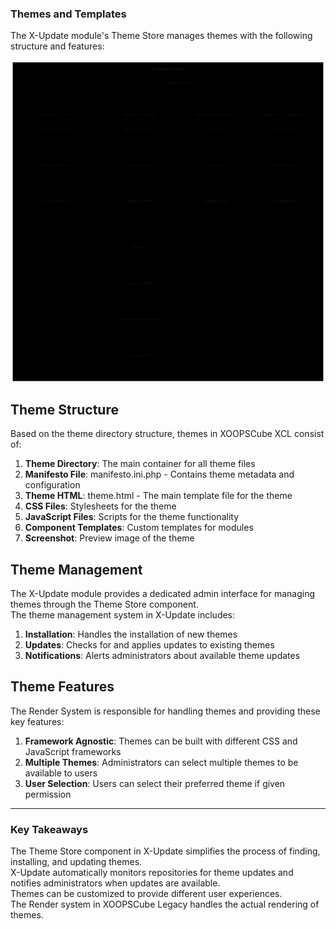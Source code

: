 ### Themes and Templates 

The X-Update module's Theme Store manages themes with the following structure and features:

<div class="panzoom-schema">
<svg xmlns="http://www.w3.org/2000/svg" id="mermaid-ftp381e7cse" aria-roledescription="flowchart-v2" class="xcl-diagram flowchart" style="max-width:1131.0625px" viewBox="0 0 1131.063 1160.5"><g class="root"><g class="nodes"><g class="root"><g class="clusters"><g id="subGraph4" class="cluster" data-look="classic"><path d="M8 8h1115.063v1144.5H8z"/><foreignObject width="200" height="48" class="cluster-label" transform="translate(465.531 8)"><div style="display:table;white-space:break-spaces;line-height:1.5;max-width:200px;text-align:center;width:200px"><span class="nodeLabel"><p>X-Update Theme Components</p></span></div></foreignObject></g><g id="subGraph3" class="cluster" data-look="classic"><path d="M28 174.5h274.15v387H28z"/><foreignObject width="111.863" height="24" class="cluster-label" transform="translate(109.144 174.5)"><div style="display:table-cell;white-space:nowrap;line-height:1.5;max-width:200px;text-align:center"><span class="nodeLabel"><p>Theme Features</p></span></div></foreignObject></g><g id="subGraph2" class="cluster" data-look="classic"><path d="M870.825 174.5h232.238v387H870.825z"/><foreignObject width="153.8" height="24" class="cluster-label" transform="translate(910.044 174.5)"><div style="display:table-cell;white-space:nowrap;line-height:1.5;max-width:200px;text-align:center"><span class="nodeLabel"><p>Deployment Methods</p></span></div></foreignObject></g><g id="subGraph1" class="cluster" data-look="classic"><path d="M631.25 174.5h219.575v387H631.25z"/><foreignObject width="146.463" height="24" class="cluster-label" transform="translate(667.806 174.5)"><div style="display:table-cell;white-space:nowrap;line-height:1.5;max-width:200px;text-align:center"><span class="nodeLabel"><p>Theme Management</p></span></div></foreignObject></g><g id="subGraph0" class="cluster" data-look="classic"><path d="M322.15 174.5h289.1V1115h-289.1z"/><foreignObject width="116.162" height="24" class="cluster-label" transform="translate(408.619 174.5)"><div style="display:table-cell;white-space:nowrap;line-height:1.5;max-width:200px;text-align:center"><span class="nodeLabel"><p>Theme Structure</p></span></div></foreignObject></g></g><g class="edgePaths"><path id="L_TS_TD_0" marker-end="url(#mermaid-ftp381e7cse_flowchart-v2-pointEnd)" d="m546.449 99.5-13.291 6.25C519.866 112 493.283 124.5 479.992 137 466.7 149.5 466.7 162 466.7 173.833V208" class="edge-thickness-normal edge-pattern-solid edge-thickness-normal edge-pattern-solid flowchart-link"/><path id="L_TD_MF_0" marker-end="url(#mermaid-ftp381e7cse_flowchart-v2-pointEnd)" d="M466.7 266v71" class="edge-thickness-normal edge-pattern-solid edge-thickness-normal edge-pattern-solid flowchart-link"/><path id="L_MF_TH_0" marker-end="url(#mermaid-ftp381e7cse_flowchart-v2-pointEnd)" d="M466.7 395v71" class="edge-thickness-normal edge-pattern-solid edge-thickness-normal edge-pattern-solid flowchart-link"/><path id="L_TH_CS_0" marker-end="url(#mermaid-ftp381e7cse_flowchart-v2-pointEnd)" d="M466.7 524v108.5" class="edge-thickness-normal edge-pattern-solid edge-thickness-normal edge-pattern-solid flowchart-link"/><path id="L_CS_JS_0" marker-end="url(#mermaid-ftp381e7cse_flowchart-v2-pointEnd)" d="M466.7 690.5v71" class="edge-thickness-normal edge-pattern-solid edge-thickness-normal edge-pattern-solid flowchart-link"/><path id="L_JS_CP_0" marker-end="url(#mermaid-ftp381e7cse_flowchart-v2-pointEnd)" d="M466.7 819.5v71" class="edge-thickness-normal edge-pattern-solid edge-thickness-normal edge-pattern-solid flowchart-link"/><path id="L_CP_SC_0" marker-end="url(#mermaid-ftp381e7cse_flowchart-v2-pointEnd)" d="M466.7 948.5v71" class="edge-thickness-normal edge-pattern-solid edge-thickness-normal edge-pattern-solid flowchart-link"/><path id="L_TS_IN_0" marker-end="url(#mermaid-ftp381e7cse_flowchart-v2-pointEnd)" d="m661.288 99.5 13.292 6.25c13.291 6.25 39.874 18.75 53.166 31.25 13.292 12.5 13.292 25 13.292 36.833V208" class="edge-thickness-normal edge-pattern-solid edge-thickness-normal edge-pattern-solid flowchart-link"/><path id="L_IN_UP_0" marker-end="url(#mermaid-ftp381e7cse_flowchart-v2-pointEnd)" d="M741.038 266v71" class="edge-thickness-normal edge-pattern-solid edge-thickness-normal edge-pattern-solid flowchart-link"/><path id="L_UP_NT_0" marker-end="url(#mermaid-ftp381e7cse_flowchart-v2-pointEnd)" d="M741.038 395v71" class="edge-thickness-normal edge-pattern-solid edge-thickness-normal edge-pattern-solid flowchart-link"/><path id="L_TS_DM_0" marker-end="url(#mermaid-ftp381e7cse_flowchart-v2-pointEnd)" d="m678.394 85.048 51.425 8.659c51.425 8.658 154.275 25.976 205.7 40.884 51.425 14.909 51.425 27.409 51.425 39.242V208" class="edge-thickness-normal edge-pattern-solid edge-thickness-normal edge-pattern-solid flowchart-link"/><path id="L_DM_FM_0" marker-end="url(#mermaid-ftp381e7cse_flowchart-v2-pointEnd)" d="M986.944 266v71" class="edge-thickness-normal edge-pattern-solid edge-thickness-normal edge-pattern-solid flowchart-link"/><path id="L_FM_SM_0" marker-end="url(#mermaid-ftp381e7cse_flowchart-v2-pointEnd)" d="M986.944 395v71" class="edge-thickness-normal edge-pattern-solid edge-thickness-normal edge-pattern-solid flowchart-link"/><path id="L_TS_FA_0" marker-end="url(#mermaid-ftp381e7cse_flowchart-v2-pointEnd)" d="m529.344 83.455-60.712 8.924c-60.711 8.924-182.134 26.773-242.846 41.947-60.711 15.174-60.711 27.674-60.711 39.507V208" class="edge-thickness-normal edge-pattern-solid edge-thickness-normal edge-pattern-solid flowchart-link"/><path id="L_FA_MT_0" marker-end="url(#mermaid-ftp381e7cse_flowchart-v2-pointEnd)" d="M165.075 266v71" class="edge-thickness-normal edge-pattern-solid edge-thickness-normal edge-pattern-solid flowchart-link"/><path id="L_MT_US_0" marker-end="url(#mermaid-ftp381e7cse_flowchart-v2-pointEnd)" d="M165.075 395v71" class="edge-thickness-normal edge-pattern-solid edge-thickness-normal edge-pattern-solid flowchart-link"/></g><g class="edgeLabels"><g class="edgeLabel"><foreignObject width="0" height="0" class="label"><div class="labelBkg" style="display:table-cell;white-space:nowrap;line-height:1.5;max-width:200px;text-align:center"><span class="edgeLabel"/></div></foreignObject></g><g class="edgeLabel"><foreignObject width="0" height="0" class="label"><div class="labelBkg" style="display:table-cell;white-space:nowrap;line-height:1.5;max-width:200px;text-align:center"><span class="edgeLabel"/></div></foreignObject></g><g class="edgeLabel"><foreignObject width="0" height="0" class="label"><div class="labelBkg" style="display:table-cell;white-space:nowrap;line-height:1.5;max-width:200px;text-align:center"><span class="edgeLabel"/></div></foreignObject></g><g class="edgeLabel"><foreignObject width="0" height="0" class="label"><div class="labelBkg" style="display:table-cell;white-space:nowrap;line-height:1.5;max-width:200px;text-align:center"><span class="edgeLabel"/></div></foreignObject></g><g class="edgeLabel"><foreignObject width="0" height="0" class="label"><div class="labelBkg" style="display:table-cell;white-space:nowrap;line-height:1.5;max-width:200px;text-align:center"><span class="edgeLabel"/></div></foreignObject></g><g class="edgeLabel"><foreignObject width="0" height="0" class="label"><div class="labelBkg" style="display:table-cell;white-space:nowrap;line-height:1.5;max-width:200px;text-align:center"><span class="edgeLabel"/></div></foreignObject></g><g class="edgeLabel"><foreignObject width="0" height="0" class="label"><div class="labelBkg" style="display:table-cell;white-space:nowrap;line-height:1.5;max-width:200px;text-align:center"><span class="edgeLabel"/></div></foreignObject></g><g class="edgeLabel"><foreignObject width="0" height="0" class="label"><div class="labelBkg" style="display:table-cell;white-space:nowrap;line-height:1.5;max-width:200px;text-align:center"><span class="edgeLabel"/></div></foreignObject></g><g class="edgeLabel"><foreignObject width="0" height="0" class="label"><div class="labelBkg" style="display:table-cell;white-space:nowrap;line-height:1.5;max-width:200px;text-align:center"><span class="edgeLabel"/></div></foreignObject></g><g class="edgeLabel"><foreignObject width="0" height="0" class="label"><div class="labelBkg" style="display:table-cell;white-space:nowrap;line-height:1.5;max-width:200px;text-align:center"><span class="edgeLabel"/></div></foreignObject></g><g class="edgeLabel"><foreignObject width="0" height="0" class="label"><div class="labelBkg" style="display:table-cell;white-space:nowrap;line-height:1.5;max-width:200px;text-align:center"><span class="edgeLabel"/></div></foreignObject></g><g class="edgeLabel"><foreignObject width="0" height="0" class="label"><div class="labelBkg" style="display:table-cell;white-space:nowrap;line-height:1.5;max-width:200px;text-align:center"><span class="edgeLabel"/></div></foreignObject></g><g class="edgeLabel"><foreignObject width="0" height="0" class="label"><div class="labelBkg" style="display:table-cell;white-space:nowrap;line-height:1.5;max-width:200px;text-align:center"><span class="edgeLabel"/></div></foreignObject></g><g class="edgeLabel"><foreignObject width="0" height="0" class="label"><div class="labelBkg" style="display:table-cell;white-space:nowrap;line-height:1.5;max-width:200px;text-align:center"><span class="edgeLabel"/></div></foreignObject></g><g class="edgeLabel"><foreignObject width="0" height="0" class="label"><div class="labelBkg" style="display:table-cell;white-space:nowrap;line-height:1.5;max-width:200px;text-align:center"><span class="edgeLabel"/></div></foreignObject></g><g class="edgeLabel"><foreignObject width="0" height="0" class="label"><div class="labelBkg" style="display:table-cell;white-space:nowrap;line-height:1.5;max-width:200px;text-align:center"><span class="edgeLabel"/></div></foreignObject></g></g><g class="nodes"><g id="flowchart-FA-14" class="node default"><path d="M-102.075-27h204.15v54h-204.15z" class="basic label-container" transform="translate(165.075 239)"/><g class="label" transform="translate(93 227)"><rect/><foreignObject width="144.15" height="24"><div style="display:table-cell;white-space:nowrap;line-height:1.5;max-width:200px;text-align:center"><span class="nodeLabel"><p>Framework Agnostic</p></span></div></foreignObject></g></g><g id="flowchart-TS-0" class="node default"><path d="M-74.525-27h149.05v54h-149.05z" class="basic label-container" transform="translate(603.869 72.5)"/><g class="label" transform="translate(559.344 60.5)"><rect/><foreignObject width="89.05" height="24"><div style="display:table-cell;white-space:nowrap;line-height:1.5;max-width:200px;text-align:center"><span class="nodeLabel"><p>Theme Store</p></span></div></foreignObject></g></g><g id="flowchart-TD-1" class="node default"><path d="M-88.431-27H88.432v54H-88.431z" class="basic label-container" transform="translate(466.7 239)"/><g class="label" transform="translate(408.269 227)"><rect/><foreignObject width="116.863" height="24"><div style="display:table-cell;white-space:nowrap;line-height:1.5;max-width:200px;text-align:center"><span class="nodeLabel"><p>Theme Directory</p></span></div></foreignObject></g></g><g id="flowchart-MF-2" class="node default"><path d="M-79.356-27H79.357v54H-79.356z" class="basic label-container" transform="translate(466.7 368)"/><g class="label" transform="translate(417.344 356)"><rect/><foreignObject width="98.713" height="24"><div style="display:table-cell;white-space:nowrap;line-height:1.5;max-width:200px;text-align:center"><span class="nodeLabel"><p>Manifesto File</p></span></div></foreignObject></g></g><g id="flowchart-TH-3" class="node default"><path d="M-76.994-27H76.994v54H-76.994z" class="basic label-container" transform="translate(466.7 497)"/><g class="label" transform="translate(419.706 485)"><rect/><foreignObject width="93.988" height="24"><div style="display:table-cell;white-space:nowrap;line-height:1.5;max-width:200px;text-align:center"><span class="nodeLabel"><p>Theme HTML</p></span></div></foreignObject></g></g><g id="flowchart-CS-4" class="node default"><path d="M-61.006-27H61.007v54H-61.006z" class="basic label-container" transform="translate(466.7 663.5)"/><g class="label" transform="translate(435.694 651.5)"><rect/><foreignObject width="62.013" height="24"><div style="display:table-cell;white-space:nowrap;line-height:1.5;max-width:200px;text-align:center"><span class="nodeLabel"><p>CSS Files</p></span></div></foreignObject></g></g><g id="flowchart-JS-5" class="node default"><path d="M-82.463-27H82.462v54H-82.463z" class="basic label-container" transform="translate(466.7 792.5)"/><g class="label" transform="translate(414.238 780.5)"><rect/><foreignObject width="104.925" height="24"><div style="display:table-cell;white-space:nowrap;line-height:1.5;max-width:200px;text-align:center"><span class="nodeLabel"><p>JavaScript Files</p></span></div></foreignObject></g></g><g id="flowchart-CP-6" class="node default"><path d="M-109.55-27h219.1v54h-219.1z" class="basic label-container" transform="translate(466.7 921.5)"/><g class="label" transform="translate(387.15 909.5)"><rect/><foreignObject width="159.1" height="24"><div style="display:table-cell;white-space:nowrap;line-height:1.5;max-width:200px;text-align:center"><span class="nodeLabel"><p>Component Templates</p></span></div></foreignObject></g></g><g id="flowchart-SC-7" class="node default"><path d="M-68.944-27H68.944v54H-68.944z" class="basic label-container" transform="translate(466.7 1050.5)"/><g class="label" transform="translate(427.756 1038.5)"><rect/><foreignObject width="77.888" height="24"><div style="display:table-cell;white-space:nowrap;line-height:1.5;max-width:200px;text-align:center"><span class="nodeLabel"><p>Screenshot</p></span></div></foreignObject></g></g><g id="flowchart-IN-8" class="node default"><path d="M-68.644-27H68.643v54H-68.644z" class="basic label-container" transform="translate(741.038 239)"/><g class="label" transform="translate(702.394 227)"><rect/><foreignObject width="77.287" height="24"><div style="display:table-cell;white-space:nowrap;line-height:1.5;max-width:200px;text-align:center"><span class="nodeLabel"><p>Installation</p></span></div></foreignObject></g></g><g id="flowchart-UP-9" class="node default"><path d="M-59.275-27h118.55v54h-118.55z" class="basic label-container" transform="translate(741.038 368)"/><g class="label" transform="translate(711.763 356)"><rect/><foreignObject width="58.55" height="24"><div style="display:table-cell;white-space:nowrap;line-height:1.5;max-width:200px;text-align:center"><span class="nodeLabel"><p>Updates</p></span></div></foreignObject></g></g><g id="flowchart-NT-10" class="node default"><path d="M-74.788-27H74.787v54H-74.788z" class="basic label-container" transform="translate(741.038 497)"/><g class="label" transform="translate(696.25 485)"><rect/><foreignObject width="89.575" height="24"><div style="display:table-cell;white-space:nowrap;line-height:1.5;max-width:200px;text-align:center"><span class="nodeLabel"><p>Notifications</p></span></div></foreignObject></g></g><g id="flowchart-DM-11" class="node default"><path d="M-81.119-27H81.119v54H-81.119z" class="basic label-container" transform="translate(986.944 239)"/><g class="label" transform="translate(935.825 227)"><rect/><foreignObject width="102.238" height="24"><div style="display:table-cell;white-space:nowrap;line-height:1.5;max-width:200px;text-align:center"><span class="nodeLabel"><p>Direct Method</p></span></div></foreignObject></g></g><g id="flowchart-FM-12" class="node default"><path d="M-72.775-27h145.55v54h-145.55z" class="basic label-container" transform="translate(986.944 368)"/><g class="label" transform="translate(944.169 356)"><rect/><foreignObject width="85.55" height="24"><div style="display:table-cell;white-space:nowrap;line-height:1.5;max-width:200px;text-align:center"><span class="nodeLabel"><p>FTP Method</p></span></div></foreignObject></g></g><g id="flowchart-SM-13" class="node default"><path d="M-74.375-27h148.75v54h-148.75z" class="basic label-container" transform="translate(986.944 497)"/><g class="label" transform="translate(942.569 485)"><rect/><foreignObject width="88.75" height="24"><div style="display:table-cell;white-space:nowrap;line-height:1.5;max-width:200px;text-align:center"><span class="nodeLabel"><p>SSH Method</p></span></div></foreignObject></g></g><g id="flowchart-MT-15" class="node default"><path d="M-88.688-27H88.687v54H-88.688z" class="basic label-container" transform="translate(165.075 368)"/><g class="label" transform="translate(106.388 356)"><rect/><foreignObject width="117.375" height="24"><div style="display:table-cell;white-space:nowrap;line-height:1.5;max-width:200px;text-align:center"><span class="nodeLabel"><p>Multiple Themes</p></span></div></foreignObject></g></g><g id="flowchart-US-16" class="node default"><path d="M-80.163-27H80.162v54H-80.163z" class="basic label-container" transform="translate(165.075 497)"/><g class="label" transform="translate(114.913 485)"><rect/><foreignObject width="100.325" height="24"><div style="display:table-cell;white-space:nowrap;line-height:1.5;max-width:200px;text-align:center"><span class="nodeLabel"><p>User Selection</p></span></div></foreignObject></g></g></g></g></g></g></svg>
</div>


## Theme Structure

Based on the theme directory structure, themes in XOOPSCube XCL consist of:

1. **Theme Directory**: The main container for all theme files
2. **Manifesto File**: manifesto.ini.php - Contains theme metadata and configuration
3. **Theme HTML**: theme.html - The main template file for the theme
4. **CSS Files**: Stylesheets for the theme
5. **JavaScript Files**: Scripts for the theme functionality
6. **Component Templates**: Custom templates for modules
7. **Screenshot**: Preview image of the theme

## Theme Management

The X-Update module provides a dedicated admin interface for managing themes through the Theme Store component.  
The theme management system in X-Update includes:

1. **Installation**: Handles the installation of new themes
2. **Updates**: Checks for and applies updates to existing themes
3. **Notifications**: Alerts administrators about available theme updates

## Theme Features

The Render System is responsible for handling themes and providing these key features:

1. **Framework Agnostic**: Themes can be built with different CSS and JavaScript frameworks
2. **Multiple Themes**: Administrators can select multiple themes to be available to users
3. **User Selection**: Users can select their preferred theme if given permission

---

### Key Takeaways

The Theme Store component in X-Update simplifies the process of finding, installing, and updating themes.  
X-Update automatically monitors repositories for theme updates and notifies administrators when updates are available.  
Themes can be customized to provide different user experiences.  
The Render system in XOOPSCube Legacy handles the actual rendering of themes.